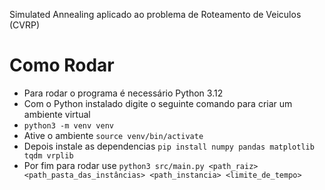 Simulated Annealing aplicado ao problema de Roteamento de Veiculos (CVRP)

# Como Rodar
- Para rodar o programa é necessário Python 3.12
- Com o Python instalado digite o seguinte comando para criar um ambiente virtual 
- ` python3 -m venv venv `
- Ative o ambiente `source venv/bin/activate`
- Depois instale as dependencias `pip install numpy pandas matplotlib tqdm vrplib`
- Por fim para rodar use `python3 src/main.py <path_raiz> <path_pasta_das_instâncias> <path_instancia> <limite_de_tempo>`